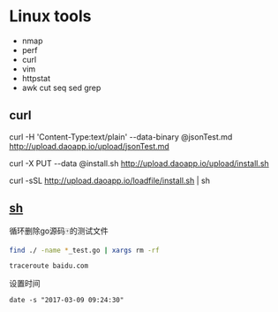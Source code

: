 # Linux tools 
 
 - nmap
 - perf
 - curl
 - vim
 - httpstat
 - awk cut seq sed grep

 ## curl

 curl -H 'Content-Type:text/plain' --data-binary @jsonTest.md http://upload.daoapp.io/upload/jsonTest.md

 curl -X PUT --data @install.sh http://upload.daoapp.io/upload/install.sh

 curl -sSL http://upload.daoapp.io/loadfile/install.sh | sh

 ## [sh](bash.html)
   循环删除go源码🀄️的测试文件


```bash
find ./ -name *_test.go | xargs rm -rf
```

```
traceroute baidu.com
```

设置时间

```
date -s "2017-03-09 09:24:30"
```

